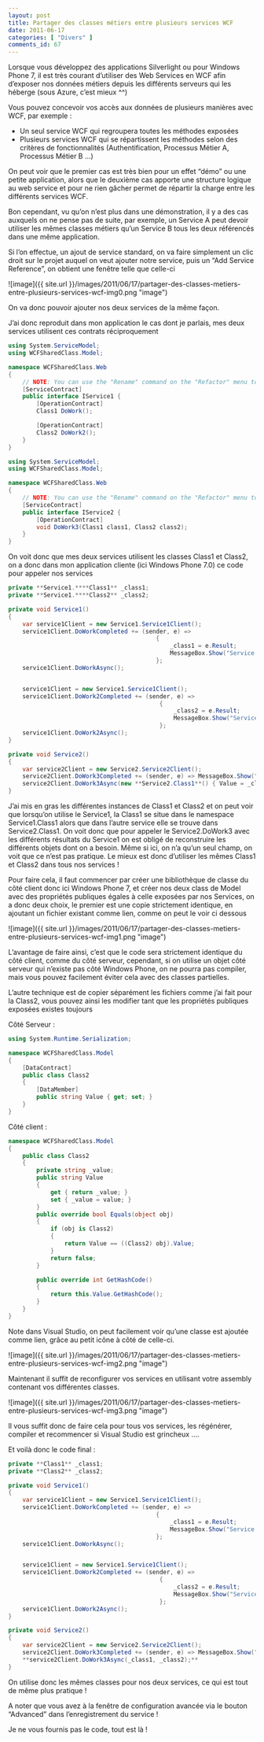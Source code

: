 ```yaml
---
layout: post
title: Partager des classes métiers entre plusieurs services WCF
date: 2011-06-17
categories: [ "Divers" ]
comments_id: 67 
---
```


Lorsque vous développez des applications Silverlight ou pour Windows Phone 7, il est très courant d’utiliser des Web Services en WCF afin d’exposer nos données métiers depuis les différents serveurs qui les héberge (sous Azure, c’est mieux ^^)

Vous pouvez concevoir vos accès aux données de plusieurs manières avec WCF, par exemple :

* Un seul service WCF qui regroupera toutes les méthodes exposées
* Plusieurs services WCF qui se répartissent les méthodes selon des critères de fonctionnalités (Authentification, Processus Métier A, Processus Métier B …)

On peut voir que le premier cas est très bien pour un effet “démo” ou une petite application, alors que le deuxième cas apporte une structure logique au web service et pour ne rien gâcher permet de répartir la charge entre les différents services WCF.

Bon cependant, vu qu’on n’est plus dans une démonstration, il y a des cas auxquels on ne pense pas de suite, par exemple, un Service A peut devoir utiliser les mêmes classes métiers qu’un Service B tous les deux référencés dans une même application.

Si l’on effectue, un ajout de service standard, on va faire simplement un clic droit sur le projet auquel on veut ajouter notre service, puis un “Add Service Reference”, on obtient une fenêtre telle que celle-ci

![image]({{ site.url }}/images/2011/06/17/partager-des-classes-metiers-entre-plusieurs-services-wcf-img0.png "image")

On va donc pouvoir ajouter nos deux services de la même façon.

J’ai donc reproduit dans mon application le cas dont je parlais, mes deux services utilisent ces contrats réciproquement

```csharp
using System.ServiceModel;
using WCFSharedClass.Model;

namespace WCFSharedClass.Web
{
    // NOTE: You can use the "Rename" command on the "Refactor" menu to change the interface name "IService1" in both code and config file together. 
    [ServiceContract]
    public interface IService1 {
        [OperationContract]
        Class1 DoWork();

        [OperationContract]
        Class2 DoWork2();
    }
}

using System.ServiceModel;
using WCFSharedClass.Model;

namespace WCFSharedClass.Web
{
    // NOTE: You can use the "Rename" command on the "Refactor" menu to change the interface name "IService2" in both code and config file together. 
    [ServiceContract]
    public interface IService2 {
        [OperationContract]
        void DoWork3(Class1 class1, Class2 class2);
    }
}
```

On voit donc que mes deux services utilisent les classes Class1 et Class2, on a donc dans mon application cliente (ici Windows Phone 7.0) ce code pour appeler nos services

```csharp
private **Service1.****Class1** _class1;
private **Service1.****Class2** _class2;

private void Service1()
{
    var service1Client = new Service1.Service1Client();
    service1Client.DoWorkCompleted += (sender, e) =>
                                          {
                                              _class1 = e.Result;
                                              MessageBox.Show("Service 1 - DoWork");
                                          };
    service1Client.DoWorkAsync();


    service1Client = new Service1.Service1Client();
    service1Client.DoWork2Completed += (sender, e) =>
                                           {
                                               _class2 = e.Result;
                                               MessageBox.Show("Service 1 - DoWork2");
                                           };
    service1Client.DoWork2Async();
}

private void Service2()
{
    var service2Client = new Service2.Service2Client();
    service2Client.DoWork3Completed += (sender, e) => MessageBox.Show("Service 2 - DoWork3");
    service2Client.DoWork3Async(new **Service2.Class1**() { Value = _class1.Value }, new **Service2.Class2**() { Value = _class2.Value });
}
```

J’ai mis en gras les différentes instances de Class1 et Class2 et on peut voir que lorsqu’on utilise le Service1, la Class1 se situe dans le namespace Service1.Class1 alors que dans l’autre service elle se trouve dans Service2.Class1. On voit donc que pour appeler le Service2.DoWork3 avec les différents résultats du Service1 on est obligé de reconstruire les différents objets dont on a besoin. Même si ici, on n’a qu’un seul champ, on voit que ce n’est pas pratique. Le mieux est donc d’utiliser les mêmes Class1 et Class2 dans tous nos services !

Pour faire cela, il faut commencer par créer une bibliothèque de classe du côté client donc ici Windows Phone 7, et créer nos deux class de Model avec des propriétés publiques égales à celle exposées par nos Services, on a donc deux choix, le premier est une copie strictement identique, en ajoutant un fichier existant comme lien, comme on peut le voir ci dessous

![image]({{ site.url }}/images/2011/06/17/partager-des-classes-metiers-entre-plusieurs-services-wcf-img1.png "image")

L’avantage de faire ainsi, c’est que le code sera strictement identique du côté client, comme du côté serveur, cependant, si on utilise un objet côté serveur qui n’existe pas côté Windows Phone, on ne pourra pas compiler, mais vous pouvez facilement éviter cela avec des classes partielles.

L’autre technique est de copier séparément les fichiers comme j’ai fait pour la Class2, vous pouvez ainsi les modifier tant que les propriétés publiques exposées existes toujours

Côté Serveur :

```csharp
using System.Runtime.Serialization;

namespace WCFSharedClass.Model
{
    [DataContract]
    public class Class2 
    {
        [DataMember]
        public string Value { get; set; }
    }
}
```

Côté client :

```csharp
namespace WCFSharedClass.Model
{
    public class Class2 
    {
        private string _value;
        public string Value
        {
            get { return _value; }
            set { _value = value; }
        }
        public override bool Equals(object obj)
        {
            if (obj is Class2)
            {
                return Value == ((Class2) obj).Value;
            }
            return false;
        }

        public override int GetHashCode()
        {
            return this.Value.GetHashCode();
        }
    }
}
```

Note dans Visual Studio, on peut facilement voir qu’une classe est ajoutée comme lien, grâce au petit icône à côté de celle-ci.

![image]({{ site.url }}/images/2011/06/17/partager-des-classes-metiers-entre-plusieurs-services-wcf-img2.png "image")

Maintenant il suffit de reconfigurer vos services en utilisant votre assembly  contenant vos différentes classes.

![image]({{ site.url }}/images/2011/06/17/partager-des-classes-metiers-entre-plusieurs-services-wcf-img3.png "image")

Il vous suffit donc de faire cela pour tous vos services, les régénérer, compiler et recommencer si Visual Studio est grincheux ….

Et voilà donc le code final :

```csharp
private **Class1** _class1;
private **Class2** _class2;

private void Service1()
{
    var service1Client = new Service1.Service1Client();
    service1Client.DoWorkCompleted += (sender, e) =>
                                          {
                                              _class1 = e.Result;
                                              MessageBox.Show("Service 1 - DoWork");
                                          };
    service1Client.DoWorkAsync();


    service1Client = new Service1.Service1Client();
    service1Client.DoWork2Completed += (sender, e) =>
                                           {
                                               _class2 = e.Result;
                                               MessageBox.Show("Service 1 - DoWork2");
                                           };
    service1Client.DoWork2Async();
}

private void Service2()
{
    var service2Client = new Service2.Service2Client();
    service2Client.DoWork3Completed += (sender, e) => MessageBox.Show("Service 2 - DoWork3");
    **service2Client.DoWork3Async(_class1, _class2);**
}
```

On utilise donc les mêmes classes pour nos deux services, ce qui est tout de même plus pratique !

A noter que vous avez à la fenêtre de configuration avancée via le bouton “Advanced” dans l’enregistrement du service !

Je ne vous fournis pas le code, tout est là !
